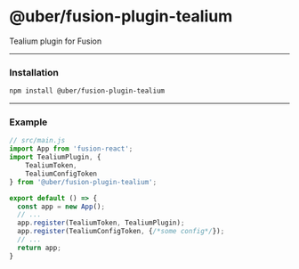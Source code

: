# @uber/fusion-plugin-tealium

Tealium plugin for Fusion

---

### Installation

```sh
npm install @uber/fusion-plugin-tealium
```

---

### Example

```js
// src/main.js
import App from 'fusion-react';
import TealiumPlugin, {
    TealiumToken,
    TealiumConfigToken
} from '@uber/fusion-plugin-tealium';

export default () => {
  const app = new App();
  // ...
  app.register(TealiumToken, TealiumPlugin);
  app.register(TealiumConfigToken, {/*some config*/});
  // ...
  return app;
}
```
